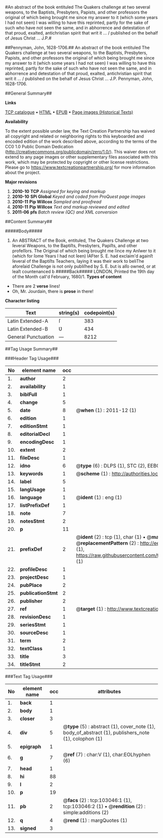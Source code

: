 #An abstract of the book entituled The Quakers challenge at two several weapons, to the Baptists, Presbyters, Papists, and other professors the original of which being brought me since my answer to it (which some years I had not seen) I was willing to have this reprinted, partly for the sake of such who have not seen the same, and in abhorrence and detestation of that proud, exalted, antichristian spirit that writ it ... / published on the behalf of Jesus Christ ... J.P.#

##Pennyman, John, 1628-1706.##
An abstract of the book entituled The Quakers challenge at two several weapons, to the Baptists, Presbyters, Papists, and other professors the original of which being brought me since my answer to it (which some years I had not seen) I was willing to have this reprinted, partly for the sake of such who have not seen the same, and in abhorrence and detestation of that proud, exalted, antichristian spirit that writ it ... / published on the behalf of Jesus Christ ... J.P.
Pennyman, John, 1628-1706.

##General Summary##

**Links**

[TCP catalogue](http://www.ota.ox.ac.uk/tcp/)  • 
[HTML](http://tei.it.ox.ac.uk/tcp/Texts-HTML/free/A54/A54251.html)  • 
[EPUB](http://tei.it.ox.ac.uk/tcp/Texts-EPUB/free/A54/A54251.epub) • 
[Page images (Historical Texts)](https://historicaltexts.jisc.ac.uk/eebo-14990985e)

**Availability**

To the extent possible under law, the Text Creation Partnership has waived all copyright and related or neighboring rights to this keyboarded and encoded edition of the work described above, according to the terms of the CC0 1.0 Public Domain Dedication (http://creativecommons.org/publicdomain/zero/1.0/). This waiver does not extend to any page images or other supplementary files associated with this work, which may be protected by copyright or other license restrictions. Please go to https://www.textcreationpartnership.org/ for more information about the project.

**Major revisions**

1. __2010-10__ __TCP__ *Assigned for keying and markup*
1. __2010-10__ __SPi Global__ *Keyed and coded from ProQuest page images*
1. __2010-11__ __Pip Willcox__ *Sampled and proofread*
1. __2010-11__ __Pip Willcox__ *Text and markup reviewed and edited*
1. __2011-06__ __pfs__ *Batch review (QC) and XML conversion*

##Content Summary##

#####Body#####

1. An ABSTRACT of the Book, entituled, The Quakers
Challenge at two ſeveral Weapons, to the Baptiſts, Presbyters, Papiſts,
and other profeſſors.
The Original of which being brought me ſince my Anſwer to
it (which for ſome Years I had not ſeen) IAFter S. E. had exclaim'd againſt ſeveral of the
Baptiſts Teachers, ſaying it was their work to beliThe aforeſaid Challenge is not only publiſhed by S.
E. but is alſo owned, or at leaſt countenanced b
#####Back#####
LONDON, Printed the 19th day of the Month call'd
February, 1680/1.
**Types of content**

  * There are 2 **verse** lines!
  * Oh, Mr. Jourdain, there is **prose** in there!

**Character listing**


|Text|string(s)|codepoint(s)|
|---|---|---|
|Latin Extended-A|ſ|383|
|Latin Extended-B|Ʋ|434|
|General Punctuation|—|8212|

##Tag Usage Summary##

###Header Tag Usage###

|No|element name|occ|attributes|
|---|---|---|---|
|1.|__author__|2||
|2.|__availability__|1||
|3.|__biblFull__|1||
|4.|__change__|5||
|5.|__date__|8| @__when__ (1) : 2011-12 (1)|
|6.|__edition__|1||
|7.|__editionStmt__|1||
|8.|__editorialDecl__|1||
|9.|__encodingDesc__|1||
|10.|__extent__|2||
|11.|__fileDesc__|1||
|12.|__idno__|6| @__type__ (6) : DLPS (1), STC (2), EEBO-CITATION (1), OCLC (1), VID (1)|
|13.|__keywords__|1| @__scheme__ (1) : http://authorities.loc.gov/ (1)|
|14.|__label__|5||
|15.|__langUsage__|1||
|16.|__language__|1| @__ident__ (1) : eng (1)|
|17.|__listPrefixDef__|1||
|18.|__note__|7||
|19.|__notesStmt__|2||
|20.|__p__|11||
|21.|__prefixDef__|2| @__ident__ (2) : tcp (1), char (1)  •  @__matchPattern__ (2) : ([0-9\-]+):([0-9IVX]+) (1), (.+) (1)  •  @__replacementPattern__ (2) : http://eebo.chadwyck.com/downloadtiff?vid=$1&page=$2 (1), https://raw.githubusercontent.com/textcreationpartnership/Texts/master/tcpchars.xml#$1 (1)|
|22.|__profileDesc__|1||
|23.|__projectDesc__|1||
|24.|__pubPlace__|2||
|25.|__publicationStmt__|2||
|26.|__publisher__|2||
|27.|__ref__|1| @__target__ (1) : http://www.textcreationpartnership.org/docs/. (1)|
|28.|__revisionDesc__|1||
|29.|__seriesStmt__|1||
|30.|__sourceDesc__|1||
|31.|__term__|2||
|32.|__textClass__|1||
|33.|__title__|3||
|34.|__titleStmt__|2||


###Text Tag Usage###

|No|element name|occ|attributes|
|---|---|---|---|
|1.|__back__|1||
|2.|__body__|1||
|3.|__closer__|3||
|4.|__div__|5| @__type__ (5) : abstract (1), cover_note (1), body_of_abstract (1), publishers_note (1), colophon (1)|
|5.|__epigraph__|1||
|6.|__g__|7| @__ref__ (7) : char:V (1), char:EOLhyphen (6)|
|7.|__head__|1||
|8.|__hi__|88||
|9.|__l__|2||
|10.|__p__|19||
|11.|__pb__|2| @__facs__ (2) : tcp:103046:1 (1), tcp:103046:2 (1)  •  @__rendition__ (2) : simple:additions (2)|
|12.|__q__|4| @__rend__ (1) : margQuotes (1)|
|13.|__signed__|3||
